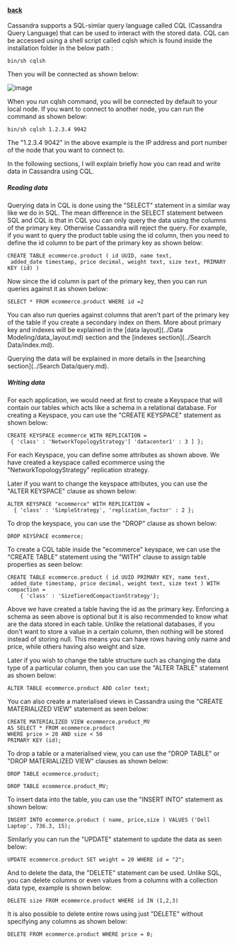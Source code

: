 #### [back](basic_features_main.md)



Cassandra supports a SQL-simlar query language called CQL (Cassandra Query Language) that can be used to interact with the stored data. CQL can be accessed using a shell script called cqlsh which is found inside the installation folder in the below path :

````
bin/sh cqlsh
````

Then you will be connected as shown below:

![image](https://s3.amazonaws.com/b2cbucket/cqlsh.png)


When you run cqlsh command, you will be connected by default to your local node. If you want to connect to another node, you can run the command as shown below:


````
bin/sh cqlsh 1.2.3.4 9042
````

The "1.2.3.4 9042" in the above example is the IP address and port number of the node that you want to connect to. 

In the following sections, I will explain briefly how you can read and write data in Cassandra using CQL.


##### Reading data

Querying data in CQL is done using the "SELECT" statement in a similar way like we do in SQL.
The mean difference in the SELECT statement between SQL and CQL is that in CQL you can only query the data using the columns of the primary key. Otherwise Cassandra will reject the query. For example, if you want to query the product table using the id column, then you need to define the id column to be part of the primary key as shown below:

````CREATE TABLE ecommerce.product ( id UUID, name text, added_date timestamp, price decimal, weight text, size text, PRIMARY KEY (id) )
````

Now since the id column is part of the primary key, then you can run queries against it as shown below:

````
SELECT * FROM ecommerce.product WHERE id =2
````

You can also run queries against columns that aren't part of the primary key of the table if you create a secondary index on them. More about primary key and indexes will be explained in the [data layout](../Data Modeling/data_layout.md) section and the [indexes section](../Search Data/index.md). 

Querying the data will be explained in more details in the [searching section](../Search Data/query.md).


##### Writing data


For each application, we would need at first to create a Keyspace that will contain our tables which acts like a schema in a relational database. For creating a Keyspace, you can use the "CREATE KEYSPACE" statement as shown below:

````
CREATE KEYSPACE ecommerce WITH REPLICATION = { 'class' : 'NetworkTopologyStrategy'[ 'datacenter1' : 3 ] }; ````
For each Keyspace, you can define some attributes as shown above. We have created a keyspace called ecommerce using the "NetworkTopologyStrategy" replication strategy. 
Later if you want to change the keyspace attributes, you can use the "ALTER KEYSPACE" clause as shown below:

````
ALTER KEYSPACE "ecommerce" WITH REPLICATION =  { 'class' : 'SimpleStrategy', 'replication_factor' : 2 };````
To drop the keyspace, you can use the "DROP" clause as shown below:
````DROP KEYSPACE ecommerce;
````

To create a CQL table inside the "ecommerce" keyspace, we can use the "CREATE TABLE" statement using the "WITH" clause to assign table properties as seen below:
````CREATE TABLE ecommerce.product ( id UUID PRIMARY KEY, name text, added_date timestamp, price decimal, weight text, size text ) WITH compaction =
    { 'class' : 'SizeTieredCompactionStrategy'}; 
````

Above we have created a table having the id as the primary key. Enforcing a schema as seen above is optional but it is also recommended to know what are the data stored in each table. Unlike the relational databases, if you don't want to store a value in a certain column, then nothing will be stored instead of storing null. This means you can have rows having only name and price, while others having also weight and size. 


Later if you wish to change the table structure such as changing the data type of a particular column, then you can use the "ALTER TABLE" statement as shown below:

````
ALTER TABLE ecommerce.product ADD color text;
````

You can also create a materialised views in Cassandra using the "CREATE MATERIALIZED VIEW" statement as seen below:


````
CREATE MATERIALIZED VIEW ecommerce.product_MVAS SELECT * FROM ecommerce.productWHERE price > 20 AND size < 50PRIMARY KEY (id);````
To drop a table or a materialised view, you can use the "DROP TABLE" or "DROP MATERIALIZED VIEW" clauses as shown below:
````DROP TABLE ecommerce.product;
````
````DROP TABLE ecommerce.product_MV;
````


To insert data into the table, you can use the "INSERT INTO" statement as shown below:

````
INSERT INTO ecommerce.product ( name, price,size ) VALUES ('Dell Laptop', 736.3, 15);
````

Similarly you can run the "UPDATE" statement to update the data as seen below:

````
UPDATE ecommerce.product SET weight = 20 WHERE id = "2";
````

And to delete the data, the "DELETE" statement can be used. Unlike SQL, you can delete columns or even values from a columns with a collection data type, example is shown below:

````
DELETE size FROM ecommerce.product WHERE id IN (1,2,3) 
````

It is also possible to delete entire rows using just "DELETE" without specifying any columns as shown below:

````
DELETE FROM ecommerce.product WHERE price = 0;
````









































 